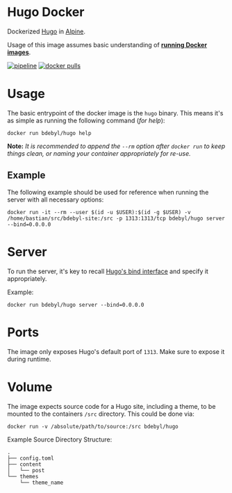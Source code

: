 # Hugo Docker
Dockerized [Hugo](http://gohugo.io/) in [Alpine](https://www.alpinelinux.org/).

Usage of this image assumes basic understanding
of [**running Docker images**](https://docs.docker.com/engine/reference/run/).

[![pipeline](https://img.shields.io/gitlab/pipeline/bdebyl/docker-hugo.svg)](https://gitlab.com/bdebyl/docker-hugo/pipelines)
[![docker pulls](https://img.shields.io/docker/pulls/bdebyl/hugo.svg)](http://hub.docker.com/r/bdebyl/hugo/)


# Usage
The basic entrypoint of the docker image is the `hugo` binary. This means it's
as simple as running the following command (*for help*):
```
docker run bdebyl/hugo help
```
**Note:** _It is recommended to append the `--rm` option after `docker run` to
keep things clean, or naming your container appropriately for re-use._

## Example
The following example should be used for reference when running the server with
all necessary options:
```
docker run -it --rm --user $(id -u $USER):$(id -g $USER) -v /home/bastian/src/bdebyl-site:/src -p 1313:1313/tcp bdebyl/hugo server --bind=0.0.0.0
```

# Server
To run the server, it's key to
recall [Hugo's bind interface](https://gohugo.io/commands/hugo_server/#options)
and specify it appropriately.

Example:
```
docker run bdebyl/hugo server --bind=0.0.0.0
```

# Ports
The image only exposes Hugo's default port of `1313`. Make sure to expose it
during runtime.

# Volume
The image expects source code for a Hugo site, including a theme, to be mounted
to the containers `/src` directory. This could be done via:
```
docker run -v /absolute/path/to/source:/src bdebyl/hugo
```

Example Source Directory Structure:
```
.
├── config.toml
├── content
│   └── post
└── themes
    └── theme_name
```
